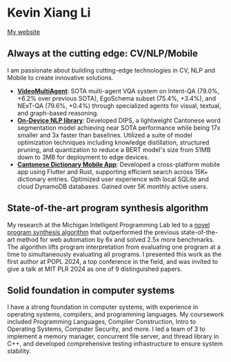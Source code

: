 # Kevin Xiang Li
[My website](https://kevinx.li/)

## Always at the cutting edge: CV/NLP/Mobile
I am passionate about building cutting-edge technologies in CV, NLP and Mobile to create innovative solutions.
- **[VideoMultiAgent](https://github.com/PanasonicConnect/VideoMultiAgents)**: SOTA multi-agent VQA system on Intent-QA (79.0%, +6.2% over previous SOTA), EgoSchema subset (75.4%, +3.4%), and NExT-QA (79.6%, +0.4%) through specialized agents for visual, textual, and graph-based reasoning.
- **[On-Device NLP library](https://kevinx.li/projects/dips)**: Developed DIPS, a lightweight Cantonese word segmentation model achieving near SOTA performance while being 17x smaller and 3x faster than baselines. Utilized a suite of model optimization techniques including knowledge distillation, structured pruning, and quantization to reduce a BERT model's size from 51MB down to 3MB for deployment to edge devices.
- **[Cantonese Dictionary Mobile App](https://kevinx.li/projects/wordshk)**: Developed a cross-platform mobile app using Flutter and Rust, supporting efficient search across 15K+ dictionary entries. Optimized user experience with local SQLite and cloud DynamoDB databases. Gained over 5K monthly active users.

## State-of-the-art program synthesis algorithm
My research at the Michigan Intelligent Programming Lab led to a [novel program synthesis algorithm](https://arxiv.org/abs/2311.03705) that outperformed the previous state-of-the-art method for web automation by 6x and solved 2.5x more benchmarks. The algorithm lifts program interpretation from evaluating one program at a time to simultaneously evaluating all programs. I presented this work as the first author at POPL 2024, a top conference in the field, and was invited to give a talk at MIT PLR 2024 as one of 9 distinguished papers.

## Solid foundation in computer systems
I have a strong foundation in computer systems, with experience in operating systems, compilers, and programming languages. My coursework included Programming Languages, Compiler Construction, Intro to Operating Systems, Computer Security, and more. I led a team of 3 to implement a memory manager, concurrent file server, and thread library in C++, and developed comprehensive testing infrastructure to ensure system stability.
